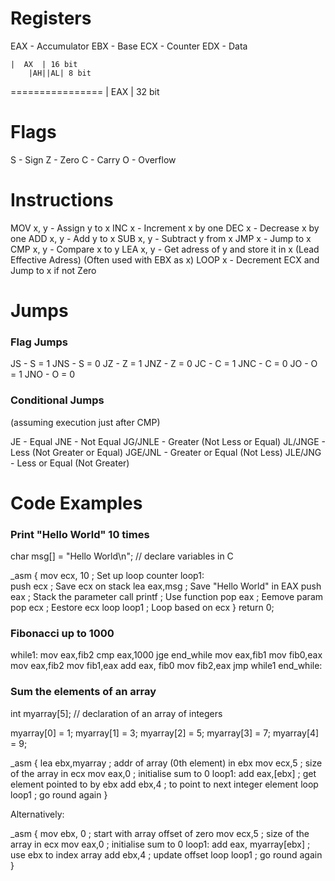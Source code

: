 # Registers
 
EAX - Accumulator
EBX - Base
ECX - Counter
EDX - Data

	|  AX  | 16 bit
        |AH||AL| 8 bit
================
|     EAX      | 32 bit



# Flags

S - Sign
Z - Zero
C - Carry
O - Overflow


# Instructions

MOV x, y - Assign y to x
INC x    - Increment x by one
DEC x    - Decrease x by one
ADD x, y - Add y to x
SUB x, y - Subtract y from x
JMP x    - Jump to x
CMP x, y - Compare x to y
LEA x, y - Get adress of y and store it in x (Lead Effective Adress) (Often used with EBX as x)
LOOP x   - Decrement ECX and Jump to x if not Zero


# Jumps

### Flag Jumps

JS  - S = 1
JNS - S = 0
JZ  - Z = 1
JNZ - Z = 0
JC  - C = 1
JNC - C = 0
JO  - O = 1
JNO - O = 0

### Conditional Jumps
(assuming execution just after CMP)

JE      - Equal
JNE     - Not Equal
JG/JNLE - Greater (Not Less or Equal)
JL/JNGE - Less (Not Greater or Equal)
JGE/JNL - Greater or Equal (Not Less)
JLE/JNG - Less or Equal (Not Greater)



# Code Examples

### Print "Hello World" 10 times

char msg[] = "Hello World\n"; // declare variables in C

_asm {
		mov ecx, 10 ; Set up loop counter
	loop1: 	
		push ecx 	; Save ecx on stack
		lea eax,msg ; Save "Hello World" in EAX
		push eax 	; Stack the parameter
		call printf ; Use function
		pop eax 	; Eemove param
		pop ecx 	; Eestore ecx
		loop loop1 	; Loop based on ecx
}
return 0;

### Fibonacci up to 1000

while1:
	mov eax,fib2
	cmp eax,1000
	jge end_while
	mov eax,fib1
	mov fib0,eax
	mov eax,fib2
	mov fib1,eax
	add eax, fib0
	mov fib2,eax
	jmp while1
end_while:

### Sum the elements of an array

int myarray[5]; // declaration of an array of integers

myarray[0] = 1;
myarray[1] = 3;
myarray[2] = 5;
myarray[3] = 7;
myarray[4] = 9;

_asm {
		lea ebx,myarray ; addr of array (0th element) in ebx
		mov ecx,5 		; size of the array in ecx
		mov eax,0 		; initialise sum to 0
loop1:  add eax,[ebx] 	; get element pointed to by ebx
		add ebx,4 		; to point to next integer element
		loop loop1 		; go round again
}

Alternatively:

_asm {
		mov ebx, 0 				; start with array offset of zero
		mov ecx,5 				; size of the array in ecx
		mov eax,0 				; initialise sum to 0
loop1: 	add eax, myarray[ebx] 	; use ebx to index array
		add ebx,4 				; update offset
		loop loop1 				; go round again
}
